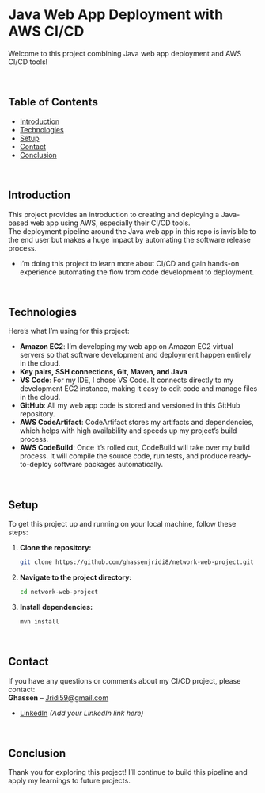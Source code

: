 # Java Web App Deployment with AWS CI/CD

Welcome to this project combining Java web app deployment and AWS CI/CD tools!

<br>

## Table of Contents
- [Introduction](#introduction)
- [Technologies](#technologies)
- [Setup](#setup)
- [Contact](#contact)
- [Conclusion](#conclusion)

<br>

## Introduction

This project provides an introduction to creating and deploying a Java-based web app using AWS, especially their CI/CD tools.  
The deployment pipeline around the Java web app in this repo is invisible to the end user but makes a huge impact by automating the software release process.

- I’m doing this project to learn more about CI/CD and gain hands-on experience automating the flow from code development to deployment.

<br>

## Technologies

Here’s what I’m using for this project:

- **Amazon EC2**: I’m developing my web app on Amazon EC2 virtual servers so that software development and deployment happen entirely in the cloud.  
- **Key pairs, SSH connections, Git, Maven, and Java**
- **VS Code**: For my IDE, I chose VS Code. It connects directly to my development EC2 instance, making it easy to edit code and manage files in the cloud.  
- **GitHub**: All my web app code is stored and versioned in this GitHub repository.  
- **AWS CodeArtifact**: CodeArtifact stores my artifacts and dependencies, which helps with high availability and speeds up my project’s build process.  
- **AWS CodeBuild**: Once it’s rolled out, CodeBuild will take over my build process. It will compile the source code, run tests, and produce ready-to-deploy software packages automatically.

<br>

## Setup

To get this project up and running on your local machine, follow these steps:

1. **Clone the repository:**
    ```bash
    git clone https://github.com/ghassenjridi8/network-web-project.git
    ```

2. **Navigate to the project directory:**
    ```bash
    cd network-web-project
    ```

3. **Install dependencies:**
    ```bash
    mvn install
    ```

<br>

## Contact

If you have any questions or comments about my CI/CD project, please contact:  
**Ghassen** – [Jridi59@gmail.com](mailto:Jridi59@gmail.com)  
- [LinkedIn]() *(Add your LinkedIn link here)*

<br>

## Conclusion

Thank you for exploring this project! I’ll continue to build this pipeline and apply my learnings to future projects.
